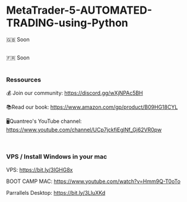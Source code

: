 # MetaTrader-5-AUTOMATED-TRADING-using-Python

🇬🇧 Soon


<br>
🇫🇷 Soon

<br>
<br>

### Ressources

💰 Join our community: https://discord.gg/wXjNPAc5BH

📚Read our book: https://www.amazon.com/gp/product/B09HG18CYL 

🖥️Quantreo's YouTube channel: https://www.youtube.com/channel/UCp7jckfiEglNf_Gj62VR0pw

<br>

### VPS / Install Windows in your mac

VPS: https://bit.ly/3IGHG8x

BOOT CAMP MAC: https://www.youtube.com/watch?v=Hmm9Q-T0oTo

Parrallels Desktop: https://bit.ly/3LluXKd
